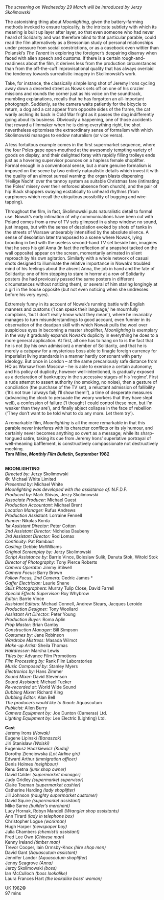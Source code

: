  _The screening on Wednesday 29 March will be introduced by  Jerzy Skolimowski_

The astonishing thing about _Moonlighting_, given the battery-farming methods invoked to ensure topicality, is the intricate subtlety with which its meaning is built up layer after layer, so that even someone who had never heard of Solidarity and was therefore blind to that particular parable, could read the film alternatively as a Bressonian study of personal relationships under pressure from social constrictions, or as a casebook even wittier than Polanski’s  _The Tenant_ in exploring the foreigner’s despairing disarray when faced with alien speech and customs. If there is a certain rough-and-readiness about the film, it derives less from the production circumstances than from the off-the-cuff improvisational quality that has always overlaid the tendency towards surrealistic imagery in Skolimowski’s work.

Take, for instance, the classically simple long shot of Jeremy Irons cycling away down a deserted street as Nowak sets off on one of his crazier missions and rounds the corner just as his voice on the soundtrack, mumbling explanations, recalls that he has forgotten an all-important photograph. Suddenly, as the camera waits patiently for the bicycle to return, a dog and a cat appear from opposite sides of the frame, the cat warily arching its back in Cold War fright as it passes the dog indifferently going about its business. Obviously a happening, one of those accidents that reward a filmmaker when he is doing everything right, the shot nevertheless epitomises the extraordinary sense of formalism with which Skolimowski manages to endow naturalism (or vice versa).

A less fortuitous example comes in the first supermarket sequence, where the four Poles gape open-mouthed at the awesomely tempting variety of goods on display, and their delighted foray with rapidly filling trolleys ends just as a hovering supervisor pounces on a hapless female shoplifter. Formal enough in a conventional sense, but a more genuine formalism is imposed on the scene by two entirely naturalistic details which invest it with the quality of an almost surreal warning: the organ blasts dispensing ‘Heilige Nacht’ over the tannoy system as suitable Christmas fare (intimating the Poles’ misery over their enforced absence from church), and the pair of hip Black shoppers swaying ecstatically to unheard rhythms (from earphones which recall the ubiquitous possibility of bugging and wire-tapping).

Throughout the film, in fact, Skolimowski puts naturalistic detail to formal use. Nowak’s early intimation of why communications have been cut with Poland comes from a row of TV sets glimpsed in a shop window: no sound, just images, but with the sense of desolation evoked by shots of tanks in the streets of Warsaw unbearably intensified by the absolute silence. A sense of desolation later transposed to a scene where Nowak, lying brooding in bed with the useless second-hand TV set beside him, imagines that he sees his girl Anna (in fact the reflection of a snapshot tacked on the wall opposite) appear on the screen, momentarily animated in silent reproach by his own agitation. Similarly with a whole network of casual shots designed to illuminate the relative importance in Nowak’s troubled mind of his feelings about the absent Anna, the job in hand and the fate of Solidarity: one of him stopping to stare in horror at a row of Solidarity posters (he had previously passed the same posters in different circumstances without noticing them), or several of him staring longingly at a girl in the house opposite (but not even noticing when she undresses before his very eyes).

Extremely funny in its account of Nowak’s running battle with English manners and customs (‘I can speak their language,’ he mournfully complains, ‘but I don’t really know what they mean’), where he invariably manages to turn misunderstandings to good account, even funnier in its observation of the deadpan skill with which Nowak pulls the wool over suspicious eyes in becoming a master shoplifter, _Moonlighting_ is exemplary in the way it gradually expands Nowak’s duplicity in everything he does to a more general application. At first, all one has to hang on to is the fact that he is not (by his own admission) a member of Solidarity, and that he is merely a catspaw for a mysterious boss able to finagle foreign currency for imperialist living standards in a manner hardly consonant with party ideology. But once in London – at the same precariously safe distance from HQ as Warsaw from Moscow – he is able to exercise a certain autonomy; and his policy of duplicity, however well-intentioned, is gradually exposed as a declaration of bankruptcy in the successive stages of his ‘regime’. First a rude attempt to assert authority (no smoking, no noise), then a gesture of conciliation (the purchase of the TV set), a reluctant admission of fallibility (‘It’s not true I always fail; I’ll show them!’), a time of desperate measures (advancing the clock to persuade the weary workers that they have slept well), a confession of failure (‘I thought I could control these men, but I’m weaker than they are’), and finally abject collapse in the face of rebellion (‘They don’t want to be told what to do any more. Let them try’).

A remarkable film, _Moonlighting_ is all the more remarkable in that this parable never interferes with its character conflicts or its sly humour, and certainly never becomes anything so overt as a message; while its sharp-tongued satire, taking its cue from Jeremy Irons’ superlative portrayal of well-meaning bafflement, is constructively compassionate not destructively mocking.  
**Tom Milne, _Monthly Film Bulletin_, September 1982**
<br><br>

**MOONLIGHTING**<br>
_Directed by:_ Jerzy Skolimowski<br>
©: Michael White Limited<br>
_Presented by:_ Michael White<br>
_Moonlighting was developed with the  assistance of:_ N.F.D.F.<br>
_Produced by:_ Mark Shivas, Jerzy Skolimowski<br>
_Associate Producer:_ Michael Guest<br>
_Production Accountant:_ Michael Brent<br>
_Location Manager:_ Rufus Andrews<br>
_Production Assistant:_ Lorraine Fennell<br>
_Runner:_ Nikolas Korda<br>
_1st Assistant Director:_ Peter Cotton<br>
_2nd Assistant Director:_ Nicholas Daubeny<br>
_3rd Assistant Director:_ Rod Lomax<br>
_Continuity:_ Pat Rambaut<br>
_Casting:_ Debbie McWilliams<br>
_Original Screenplay by:_ Jerzy Skolimowski<br>
_Script Assistance by:_ Barrie Vince, Boleslaw Sulik, Danuta Stok, Witold Stok<br>
_Director of Photography:_ Tony Pierce Roberts<br>
_Camera Operator:_ Jimmy Stilwell<br>
_Camera Focus:_ Barry Brown<br>
_Follow Focus, 2nd Camera:_ Cedric James *<br>
_Gaffer Electrician:_ Laurie Shane<br>
_Stills Photographers:_ Murray Tulip Close,  David Farrell<br>
_Special Effects Supervisor:_ Roy Whybrow<br>
_Editor:_ Barrie Vince<br>
_Assistant Editors:_ Michael Connell,  Andrew Stears, Jacques Leroide<br>
_Production Designer:_ Tony Woollard<br>
_Assistant Art Director:_ Peter Young<br>
_Production Buyer:_ Roma Aplin<br>
_Prop Master:_ Brian Gamby<br>
_Construction Manager:_ Bill Simpson<br>
_Costumes by:_ Jane Robinson<br>
_Wardrobe Mistress:_ Masada Wilmot<br>
_Make-up Artist:_ Sheila Thomas<br>
_Hairdresser:_ Marsha Lewis<br>
_Titles by:_ Advance Film Promotions<br>
_Film Processing by:_ Rank Film Laboratories<br>
_Music Composed by:_ Stanley Myers<br>
_Electronics by:_ Hans Zimmer<br>
_Sound Mixer:_ David Stevenson<br>
_Sound Assistant:_ Michael Tucker<br>
_Re-recorded at:_ World Wide Sound<br>
_Dubbing Mixer:_ Richard King<br>
_Dubbing Editor:_ Alan Bell<br>
_The producers would like to thank:_ Aquascutum<br>
_Publicist:_ Allen Burry<br>
_Camera Equipment by:_ Joe Dunton (Cameras) Ltd.<br>
_Lighting Equipment by:_ Lee Electric (Lighting) Ltd.<br>

**Cast**<br>
Jeremy Irons _(Nowak)_<br>
Eugene Lipinski _(Banaszak)_<br>
Jiri Stanislaw _(Wolski)_<br>
Eugeniusz Haczkiewicz _(Kudaj)_<br>
Dorothy Zienciowska _(Lot Airline girl)_<br>
Edward Arthur _(immigration officer)_<br>
Denis Holmes _(neighbour)_<br>
Renu Setna _(junk shop owner)_<br>
David Calder _(supermarket manager)_<br>
Judy Gridley _(supermarket supervisor)_<br>
Claire Toeman _(supermarket cashier)_<br>
Catherine Harding _(lady shoplifter)_<br>
Jill Johnson _(haughty supermarket customer)_<br>
David Squire _(supermarket assistant)_<br>
Mike Sarne _(builder’s merchant)_<br>
Lucy Hornak, Robyn Mandell  _(Wrangler shop assistants)_<br>
Ann Tirard _(lady in telephone box)_<br>
Christopher Logue _(workman)_<br>
Hugh Harper _(newspaper boy)_<br>
Julia Chambers _(chemist’s assistant)_<br>
Fred Lee Own _(Chinese man)_<br>
Kenny Ireland _(timber man)_<br>
Trevor Cooper, Iain Ormsby-Knox _(hire shop men)_<br>
David Gant _(Aquascutum assistant)_<br>
Jennifer Landor _(Aquascutum shoplifter)_<br>
Jenny Seagrove _(Anna)_<br>
Jerzy Skolimowski _(boss)_<br>
Ian McCulloch _(boss lookalike)_<br>
Laura Frances Hart _(the lookalike boss’ woman)_<br>

UK 1982©<br>
97 mins<br>
<br>


<!--stackedit_data:
eyJoaXN0b3J5IjpbMTgzMTAyODY1OF19
-->